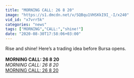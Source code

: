 ```yaml
---
title: "MORNING CALL: 26 8 20"
image: "https://s1.dmcdn.net/v/SQBqu1VHSKkI9I_-I/x240"
vid_id: "x7vrr5k"
categories: "news"
tags: ["MORNING","CALL:","shine!"]
date: "2020-08-30T17:58:06+03:00"
---
```

Rise and shine! Here’s a trading idea before Bursa opens.  <br><br><b>MORNING CALL: 26 8 20</b><br> <i>MORNING CALL: 26 8 20</i><br> <u>MORNING CALL: 26 8 20</u>
